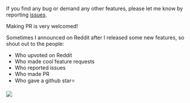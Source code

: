 If you find any bug or demand any other features, please let me know by reporting [issues](https://github.com/HC200ok/vue3-easy-data-table/issues).

Making PR is very welcomed!


Sometimes I announced on Reddit after I released some new features, so shout out to the people:
- Who upvoted on Reddit 
- Who made cool feature requests
- Who reported issues
- Who made PR
- Who gave a github star⭐

<img src="http://25.media.tumblr.com/tumblr_mawtf1fO7A1qj2rrro1_500.gif"/>